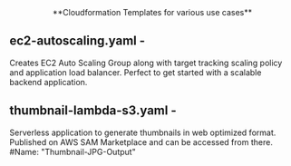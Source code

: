 <div align="center">
**Cloudformation Templates for various use cases**
</div>

## ec2-autoscaling.yaml - 
Creates EC2 Auto Scaling Group along with target tracking scaling policy and application load balancer. Perfect to get started with a scalable backend application.

## thumbnail-lambda-s3.yaml - 
Serverless application to generate thumbnails in web optimized format. Published on AWS SAM Marketplace and can be accessed from there. 
#Name: "Thumbnail-JPG-Output"
